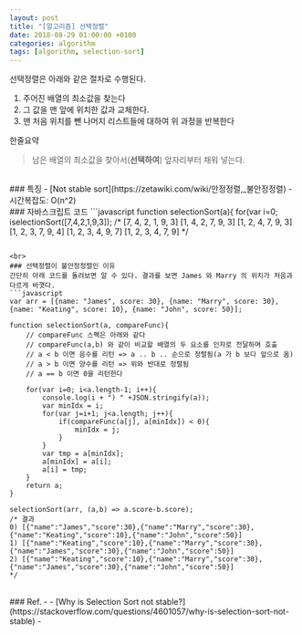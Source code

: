 ```yaml
---
layout: post
title: "[알고리즘] 선택정렬"
date: 2018-08-29 01:00:00 +0100
categories: algorithm
tags: [algorithm, selection-sort]
---
```

선택정렬은 아래와 같은 절차로 수행된다.
1. 주어진 배열의 최소값을 찾는다
1. 그 값을 맨 앞에 위치한 값과 교체한다.
1. 맨 처음 위치를 뺀 나머지 리스트들에 대하여 위 과정을 반복한다

한줄요약
> 남은 배열의 최소값을 찾아서(**선택하여**) 앞자리부터 채워 넣는다.

<br>
### 특징
- [Not stable sort](https://zetawiki.com/wiki/안정정렬,_불안정정렬)
- 시간복잡도: O(n^2)

<br>
### 자바스크립트 코드
```javascript
function selectionSort(a){
    for(var i=0; i<a.length-1; i++){
        console.log(a);
        var minIdx = i;
        for(var j=i+1; j<a.length; j++){
            if(a[j] < a[minIdx]){
                minIdx = j;
            }
        }
        var tmp = a[minIdx];
        a[minIdx] = a[i];
        a[i] = tmp;
    }
    return a;
}

selectionSort([7,4,2,1,9,3]);
/*
[7, 4, 2, 1, 9, 3]
[1, 4, 2, 7, 9, 3]
[1, 2, 4, 7, 9, 3]
[1, 2, 3, 7, 9, 4]
[1, 2, 3, 4, 9, 7]
[1, 2, 3, 4, 7, 9]
*/
```

<br>
### 선택정렬이 불안정정렬인 이유
간단히 아래 코드를 돌려보면 알 수 있다. 결과를 보면 James 와 Marry 의 위치가 처음과 다르게 바꼇다.
```javascript
var arr = [{name: "James", score: 30}, {name: "Marry", score: 30}, {name: "Keating", score: 10}, {name: "John", score: 50}];

function selectionSort(a, compareFunc){
    // compareFunc 스펙은 아래와 같다
    // compareFunc(a,b) 와 같이 비교할 배열의 두 요소를 인자로 전달하며 호출
    // a < b 이면 음수를 리턴 => a .. b .. 순으로 정렬됨(a 가 b 보다 앞으로 옴)
    // a > b 이면 양수를 리턴 => 위와 반대로 정렬됨
    // a == b 이면 0을 리턴한다

    for(var i=0; i<a.length-1; i++){
        console.log(i + ") " +JSON.stringify(a));
        var minIdx = i;
        for(var j=i+1; j<a.length; j++){
            if(compareFunc(a[j], a[minIdx]) < 0){
                minIdx = j;
            }
        }
        var tmp = a[minIdx];
        a[minIdx] = a[i];
        a[i] = tmp;
    }
    return a;
}

selectionSort(arr, (a,b) => a.score-b.score);
/* 결과
0) [{"name":"James","score":30},{"name":"Marry","score":30},{"name":"Keating","score":10},{"name":"John","score":50}]
1) [{"name":"Keating","score":10},{"name":"Marry","score":30},{"name":"James","score":30},{"name":"John","score":50}]
2) [{"name":"Keating","score":10},{"name":"Marry","score":30},{"name":"James","score":30},{"name":"John","score":50}]
*/
```


<br>
### Ref.
- <https://ko.wikipedia.org/wiki/선택_정렬>
- [Why is Selection Sort not stable?](https://stackoverflow.com/questions/4601057/why-is-selection-sort-not-stable)
- <http://mygumi.tistory.com/94>